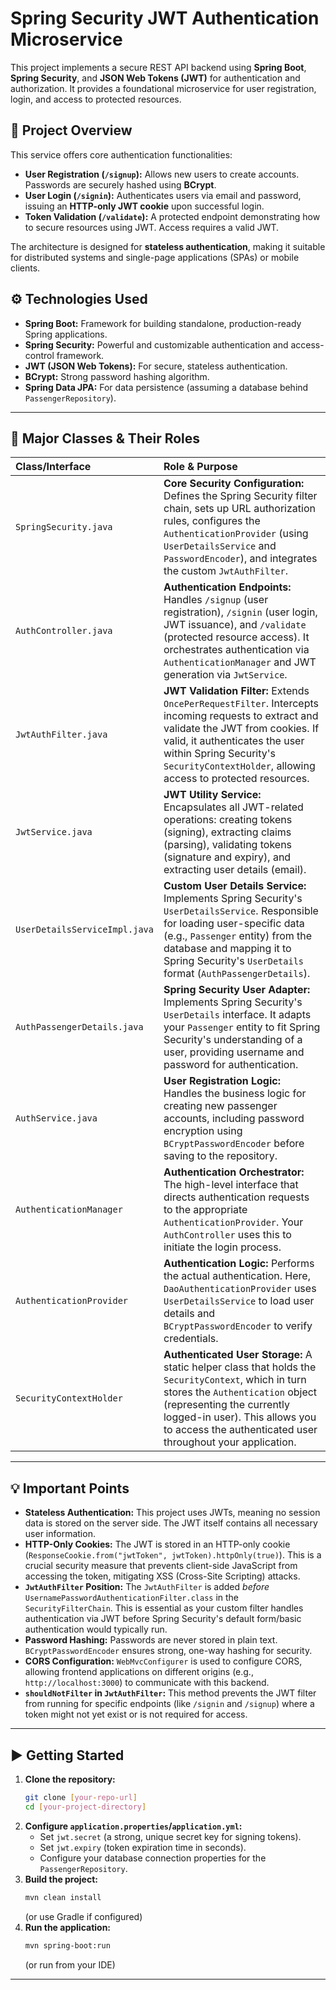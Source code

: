 
# Spring Security JWT Authentication Microservice

This project implements a secure REST API backend using **Spring Boot**, **Spring Security**, and **JSON Web Tokens (JWT)** for authentication and authorization. It provides a foundational microservice for user registration, login, and access to protected resources.

## 🚀 Project Overview

This service offers core authentication functionalities:

* **User Registration (`/signup`):** Allows new users to create accounts. Passwords are securely hashed using **BCrypt**.
* **User Login (`/signin`):** Authenticates users via email and password, issuing an **HTTP-only JWT cookie** upon successful login.
* **Token Validation (`/validate`):** A protected endpoint demonstrating how to secure resources using JWT. Access requires a valid JWT.

The architecture is designed for **stateless authentication**, making it suitable for distributed systems and single-page applications (SPAs) or mobile clients.

## ⚙️ Technologies Used

* **Spring Boot:** Framework for building standalone, production-ready Spring applications.
* **Spring Security:** Powerful and customizable authentication and access-control framework.
* **JWT (JSON Web Tokens):** For secure, stateless authentication.
* **BCrypt:** Strong password hashing algorithm.
* **Spring Data JPA:** For data persistence (assuming a database behind `PassengerRepository`).

-----

## 🔑 Major Classes & Their Roles

| Class/Interface             | Role & Purpose                                                                                                                                                                                                                                                                                                  |
| :-------------------------- | :------------------------------------------------------------------------------------------------------------------------------------------------------------------------------------------------------------------------------------------------------------------------------------------------------ |
| `SpringSecurity.java`       | **Core Security Configuration:** Defines the Spring Security filter chain, sets up URL authorization rules, configures the `AuthenticationProvider` (using `UserDetailsService` and `PasswordEncoder`), and integrates the custom `JwtAuthFilter`.                                                      |
| `AuthController.java`       | **Authentication Endpoints:** Handles `/signup` (user registration), `/signin` (user login, JWT issuance), and `/validate` (protected resource access). It orchestrates authentication via `AuthenticationManager` and JWT generation via `JwtService`.                                           |
| `JwtAuthFilter.java`        | **JWT Validation Filter:** Extends `OncePerRequestFilter`. Intercepts incoming requests to extract and validate the JWT from cookies. If valid, it authenticates the user within Spring Security's `SecurityContextHolder`, allowing access to protected resources.                                       |
| `JwtService.java`           | **JWT Utility Service:** Encapsulates all JWT-related operations: creating tokens (signing), extracting claims (parsing), validating tokens (signature and expiry), and extracting user details (email).                                                                                             |
| `UserDetailsServiceImpl.java` | **Custom User Details Service:** Implements Spring Security's `UserDetailsService`. Responsible for loading user-specific data (e.g., `Passenger` entity) from the database and mapping it to Spring Security's `UserDetails` format (`AuthPassengerDetails`).                                         |
| `AuthPassengerDetails.java` | **Spring Security User Adapter:** Implements Spring Security's `UserDetails` interface. It adapts your `Passenger` entity to fit Spring Security's understanding of a user, providing username and password for authentication.                                                                        |
| `AuthService.java`          | **User Registration Logic:** Handles the business logic for creating new passenger accounts, including password encryption using `BCryptPasswordEncoder` before saving to the repository.                                                                                                                |
| `AuthenticationManager`     | **Authentication Orchestrator:** The high-level interface that directs authentication requests to the appropriate `AuthenticationProvider`. Your `AuthController` uses this to initiate the login process.                                                                                                |
| `AuthenticationProvider`    | **Authentication Logic:** Performs the actual authentication. Here, `DaoAuthenticationProvider` uses `UserDetailsService` to load user details and `BCryptPasswordEncoder` to verify credentials.                                                                                                       |
| `SecurityContextHolder`     | **Authenticated User Storage:** A static helper class that holds the `SecurityContext`, which in turn stores the `Authentication` object (representing the currently logged-in user). This allows you to access the authenticated user throughout your application.                                    |

-----

## 💡 Important Points

* **Stateless Authentication:** This project uses JWTs, meaning no session data is stored on the server side. The JWT itself contains all necessary user information.
* **HTTP-Only Cookies:** The JWT is stored in an HTTP-only cookie (`ResponseCookie.from("jwtToken", jwtToken).httpOnly(true)`). This is a crucial security measure that prevents client-side JavaScript from accessing the token, mitigating XSS (Cross-Site Scripting) attacks.
* **`JwtAuthFilter` Position:** The `JwtAuthFilter` is added *before* `UsernamePasswordAuthenticationFilter.class` in the `SecurityFilterChain`. This is essential as your custom filter handles authentication via JWT before Spring Security's default form/basic authentication would typically run.
* **Password Hashing:** Passwords are never stored in plain text. `BCryptPasswordEncoder` ensures strong, one-way hashing for security.
* **CORS Configuration:** `WebMvcConfigurer` is used to configure CORS, allowing frontend applications on different origins (e.g., `http://localhost:3000`) to communicate with this backend.
* **`shouldNotFilter` in `JwtAuthFilter`:** This method prevents the JWT filter from running for specific endpoints (like `/signin` and `/signup`) where a token might not yet exist or is not required for access.

-----

## ▶️ Getting Started

1.  **Clone the repository:**
    ```bash
    git clone [your-repo-url]
    cd [your-project-directory]
    ```
2.  **Configure `application.properties`/`application.yml`:**
    * Set `jwt.secret` (a strong, unique secret key for signing tokens).
    * Set `jwt.expiry` (token expiration time in seconds).
    * Configure your database connection properties for the `PassengerRepository`.
3.  **Build the project:**
    ```bash
    mvn clean install
    ```
    (or use Gradle if configured)
4.  **Run the application:**
    ```bash
    mvn spring-boot:run
    ```
    (or run from your IDE)

-----